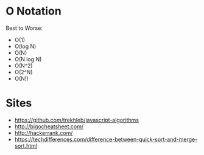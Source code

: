 
# O Notation

Best to Worse:

- O(1)
- O(log N)
- O(N)
- O(N log N)
- O(N^2)
- O(2^N)
- O(N!)

# Sites

- https://github.com/trekhleb/javascript-algorithms
- http://bigocheatsheet.com/
- http://hackerrank.com/
- https://techdifferences.com/difference-between-quick-sort-and-merge-sort.html
